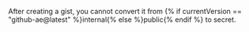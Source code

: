 After creating a gist, you cannot convert it from {% if currentVersion == "github-ae@latest" %}internal{% else %}public{% endif %} to secret.
